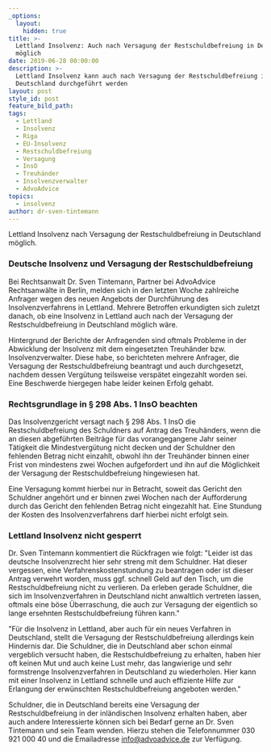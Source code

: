 ```yaml
---
_options:
  layout:
    hidden: true
title: >-
  Lettland Insolvenz: Auch nach Versagung der Restschuldbefreiung in Deutschland
  möglich
date: 2019-06-28 00:00:00
description: >-
  Lettland Insolvenz kann auch nach Versagung der Restschuldbefreiung in
  Deutschland durchgeführt werden
layout: post
style_id: post
feature_bild_path:
tags:
  - Lettland
  - Insolvenz
  - Riga
  - EU-Insolvenz
  - Restschuldbefreiung
  - Versagung
  - InsO
  - Treuhänder
  - Insolvenzverwalter
  - AdvoAdvice
topics:
  - insolvenz
author: dr-sven-tintemann
---
```


Lettland Insolvenz nach Versagung der Restschuldbefreiung in Deutschland möglich.&nbsp;

### Deutsche Insolvenz und Versagung der Restschuldbefreiung

Bei Rechtsanwalt Dr. Sven Tintemann, Partner bei AdvoAdvice Rechtsanw&auml;lte in Berlin, melden sich in den letzten Woche zahlreiche Anfrager wegen des neuen Angebots der Durchf&uuml;hrung des Insolvenzverfahrens in Lettland. Mehrere Betroffen erkundigten sich zuletzt danach, ob eine Insolvenz in Lettland auch nach der Versagung der Restschuldbefreiung in Deutschland möglich w&auml;re.&nbsp;

Hintergrund der Berichte der Anfragenden sind oftmals Probleme in der Abwicklung der Insolvenz mit dem eingesetzten Treuh&auml;nder bzw. Insolvenzverwalter. Diese habe, so berichteten mehrere Anfrager, die Versagung der Restschuldbefreiung beantragt und auch durchgesetzt, nachdem dessen Verg&uuml;tung teilsweise versp&auml;tet eingezahlt worden sei. Eine Beschwerde hiergegen habe leider keinen Erfolg gehabt.&nbsp;

### Rechtsgrundlage in &sect; 298 Abs. 1 InsO beachten

Das Insolvenzgericht versagt nach &sect; 298 Abs. 1 InsO die Restschuldbefreiung des Schuldners auf Antrag des Treuh&auml;nders, wenn die an diesen abgef&uuml;hrten Beitr&auml;ge f&uuml;r das vorangegangene Jahr seiner T&auml;tigkeit die Mindestverg&uuml;tung nicht decken und der Schuldner den fehlenden Betrag nicht einzahlt, obwohl ihn der Treuh&auml;nder binnen einer Frist von mindestens zwei Wochen aufgefordert und ihn auf die Möglichkeit der Versagung der Restschuldbefreiung hingewiesen hat.&nbsp;

Eine Versagung kommt hierbei nur in Betracht, soweit das Gericht den Schuldner angehört und er binnen zwei Wochen nach der Aufforderung durch das Gericht den fehlenden Betrag nicht eingezahlt hat. Eine Stundung der Kosten des Insolvenzverfahrens darf hierbei nicht erfolgt sein.&nbsp;

### Lettland Insolvenz nicht gesperrt

Dr. Sven Tintemann kommentiert die R&uuml;ckfragen wie folgt: "Leider ist das deutsche Insolvenzrecht hier sehr streng mit dem Schuldner. Hat dieser vergessen, eine Verfahrenskostenstundung zu beantragen oder ist dieser Antrag verwehrt worden, muss ggf. schnell Geld auf den Tisch, um die Restschuldbefreiung nicht zu verlieren. Da erleben gerade Schuldner, die sich im Insolvenzverfahren in Deutschland nicht anwaltlich vertreten lassen, oftmals eine böse &Uuml;berraschung, die auch zur Versagung der eigentlich so lange ersehnten Restschuldbefreiung f&uuml;hren kann."

"F&uuml;r die Insolvenz in Lettland, aber auch f&uuml;r ein neues Verfahren in Deutschland, stellt die Versagung der Restschuldbefreiung allerdings kein Hindernis dar. Die Schuldner, die in Deutschland aber schon einmal vergeblich versucht haben, die Restschuldbefreiung zu erhalten, haben hier oft keinen Mut und auch keine Lust mehr, das langwierige und sehr formstrenge Insolvenzverfahren in Deutschland zu wiederholen. Hier kann mit einer Insolvenz in Lettland schnelle und auch effiziente Hilfe zur Erlangung der erw&uuml;nschten Restschuldbefreiung angeboten werden."

Schuldner, die in Deutschland bereits eine Versagung der Restschuldbefreiung in der inl&auml;ndischen Insolvenz erhalten haben, aber auch andere Interessierte können sich bei Bedarf gerne an Dr. Sven Tintemann und sein Team wenden. Hierzu stehen die Telefonnummer 030 921 000 40 und die Emailadresse info@advoadvice.de zur Verf&uuml;gung.